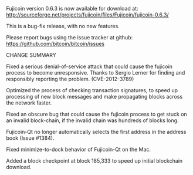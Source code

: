 Fujicoin version 0.6.3 is now available for download at:
  http://sourceforge.net/projects/fujicoin/files/Fujicoin/fujicoin-0.6.3/

This is a bug-fix release, with no new features.

Please report bugs using the issue tracker at github:
  https://github.com/bitcoin/bitcoin/issues

CHANGE SUMMARY

Fixed a serious denial-of-service attack that could cause the
fujicoin process to become unresponsive. Thanks to Sergio Lerner
for finding and responsibly reporting the problem. (CVE-2012-3789)

Optimized the process of checking transaction signatures, to
speed up processing of new block messages and make propagating
blocks across the network faster.

Fixed an obscure bug that could cause the fujicoin process to get
stuck on an invalid block-chain, if the invalid chain was
hundreds of blocks long.

Fujicoin-Qt no longer automatically selects the first address
in the address book (Issue #1384).

Fixed minimize-to-dock behavior of Fujicoin-Qt on the Mac.

Added a block checkpoint at block 185,333 to speed up initial
blockchain download.
